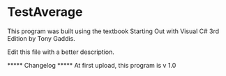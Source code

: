 # TestAverage

This program was built using the textbook Starting Out with Visual C# 3rd Edition by Tony Gaddis.

Edit this file with a better description.

***** Changelog ***** At first upload, this program is v 1.0
